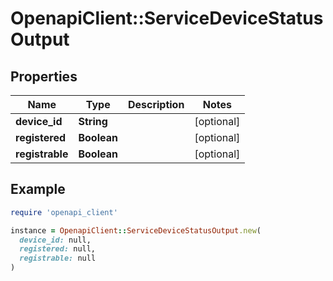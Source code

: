 # OpenapiClient::ServiceDeviceStatusOutput

## Properties

| Name | Type | Description | Notes |
| ---- | ---- | ----------- | ----- |
| **device_id** | **String** |  | [optional] |
| **registered** | **Boolean** |  | [optional] |
| **registrable** | **Boolean** |  | [optional] |

## Example

```ruby
require 'openapi_client'

instance = OpenapiClient::ServiceDeviceStatusOutput.new(
  device_id: null,
  registered: null,
  registrable: null
)
```

